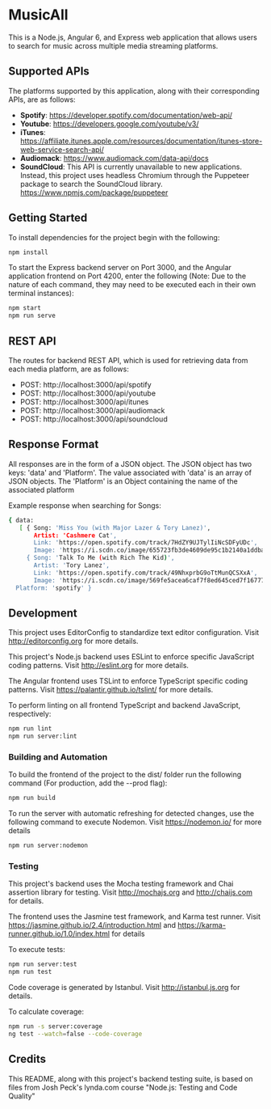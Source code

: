 # MusicAll

This is a Node.js, Angular 6, and Express web application that allows users to search for music across multiple media streaming platforms. 

## Supported APIs

The platforms supported by this application, along with their corresponding APIs, are as follows:
- **Spotify**: https://developer.spotify.com/documentation/web-api/
- **Youtube**: https://developers.google.com/youtube/v3/
- **iTunes**: https://affiliate.itunes.apple.com/resources/documentation/itunes-store-web-service-search-api/
- **Audiomack**: https://www.audiomack.com/data-api/docs
- **SoundCloud**: This API is currently unavailable to new applications. Instead, this project uses headless Chromium through the Puppeteer package to search the SoundCloud library. https://www.npmjs.com/package/puppeteer



## Getting Started

To install dependencies for the project begin with the following:
```bash
npm install
```

To start the Express backend server on Port 3000, and the Angular application frontend on Port 4200, enter the following
(Note: Due to the nature of each command, they may need to be executed each in their own terminal instances):
```bash
npm start
npm run serve
```

## REST API

The routes for backend REST API, which is used for retrieving data from each media platform, are as follows:
- POST: http://localhost:3000/api/spotify
- POST: http://localhost:3000/api/youtube
- POST: http://localhost:3000/api/itunes
- POST: http://localhost:3000/api/audiomack
- POST: http://localhost:3000/api/soundcloud


## Response Format

All responses are in the form of a JSON object. The JSON object has two keys: 'data' and 'Platform'. The value associated with 'data' is an array of JSON objects. The 'Platform' is an Object containing the name of the associated platform 

Example response when searching for Songs:
```bash
{ data:
   [ { Song: 'Miss You (with Major Lazer & Tory Lanez)',
       Artist: 'Cashmere Cat',
       Link: 'https://open.spotify.com/track/7HdZY9UJTylIiNcSDFyUDc',
       Image: 'https://i.scdn.co/image/655723fb3de4609de95c1b2140a1ddbac69a698c' },
     { Song: 'Talk To Me (with Rich The Kid)',
       Artist: 'Tory Lanez',
       Link: 'https://open.spotify.com/track/49NhxprbG9oTtMunQCSXxA',
       Image: 'https://i.scdn.co/image/569fe5acea6caf7f8ed645ced7f16777cf874400' } ],
  Platform: 'spotify' }
```

## Development

This project uses EditorConfig to standardize text editor configuration. Visit http://editorconfig.org for more details.


This project's Node.js backend uses ESLint to enforce specific JavaScript coding patterns. Visit http://eslint.org for more details.

The Angular frontend uses TSLint to enforce TypeScript specific coding patterns. Visit https://palantir.github.io/tslint/ for more details.

To perform linting on all frontend TypeScript and backend JavaScript, respectively:

```bash
npm run lint
npm run server:lint
```

### Building and Automation

To build the frontend of the project to the dist/ folder run the following command (For production, add the --prod flag):

```bash
npm run build
```

To run the server with automatic refreshing for detected changes, use the following command to execute Nodemon. Visit https://nodemon.io/ for more details

```bash
npm run server:nodemon
```

### Testing

This project's backend uses the Mocha testing framework and Chai assertion library for testing.
Visit http://mochajs.org and http://chaijs.com for details.

The frontend uses the Jasmine test framework, and Karma test runner. Visit https://jasmine.github.io/2.4/introduction.html and https://karma-runner.github.io/1.0/index.html for details

To execute tests:
```bash
npm run server:test
npm run test
```

Code coverage is generated by Istanbul. Visit http://istanbul.js.org for details.

To calculate coverage:
```bash
npm run -s server:coverage
ng test --watch=false --code-coverage
```

## Credits

This README, along with this project's backend testing suite, is based on files from Josh Peck's lynda.com course "Node.js: Testing and Code Quality"
